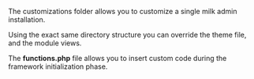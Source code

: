 The customizations folder allows you to customize a single milk admin installation.

Using the exact same directory structure you can override the theme file, and the module views.

The **functions.php** file allows you to insert custom code during the framework initialization phase.
